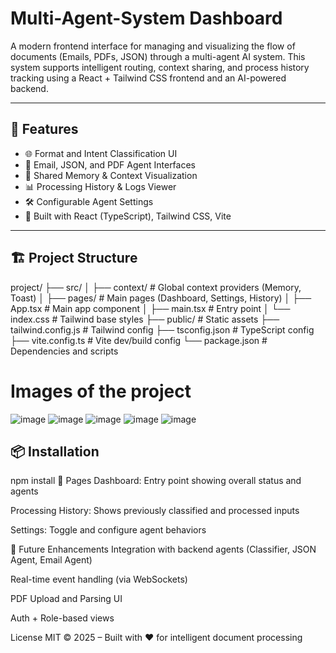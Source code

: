 # Multi-Agent-System Dashboard

A modern frontend interface for managing and visualizing the flow of documents (Emails, PDFs, JSON) through a multi-agent AI system. This system supports intelligent routing, context sharing, and process history tracking using a React + Tailwind CSS frontend and an AI-powered backend.

---

## 🚀 Features

- 🌐 Format and Intent Classification UI
- 📩 Email, JSON, and PDF Agent Interfaces
- 🧠 Shared Memory & Context Visualization
- 📊 Processing History & Logs Viewer
- 🛠️ Configurable Agent Settings
- 🌈 Built with React (TypeScript), Tailwind CSS, Vite

---

## 🏗️ Project Structure
project/
├── src/
│ ├── context/ # Global context providers (Memory, Toast)
│ ├── pages/ # Main pages (Dashboard, Settings, History)
│ ├── App.tsx # Main app component
│ ├── main.tsx # Entry point
│ └── index.css # Tailwind base styles
├── public/ # Static assets
├── tailwind.config.js # Tailwind config
├── tsconfig.json # TypeScript config
├── vite.config.ts # Vite dev/build config
└── package.json # Dependencies and scripts

# Images of the project
![image](https://github.com/user-attachments/assets/7a8b5126-d2fe-431b-99cd-d42a5b89a20f)
![image](https://github.com/user-attachments/assets/ab508f32-6a28-4ca7-b58e-3c4b8e5b5937)
![image](https://github.com/user-attachments/assets/16b58ef1-d580-4a0d-82bf-afc80266be72)
![image](https://github.com/user-attachments/assets/ae62ab40-e133-4f97-a542-8e131859abd6)
![image](https://github.com/user-attachments/assets/cf04defd-32af-4148-9f04-3b8bc828715c)

## 📦 Installation

npm install
📂 Pages
Dashboard: Entry point showing overall status and agents

Processing History: Shows previously classified and processed inputs

Settings: Toggle and configure agent behaviors

🎯 Future Enhancements
Integration with backend agents (Classifier, JSON Agent, Email Agent)

Real-time event handling (via WebSockets)

PDF Upload and Parsing UI

Auth + Role-based views

License
MIT © 2025 – Built with ❤️ for intelligent document processing

